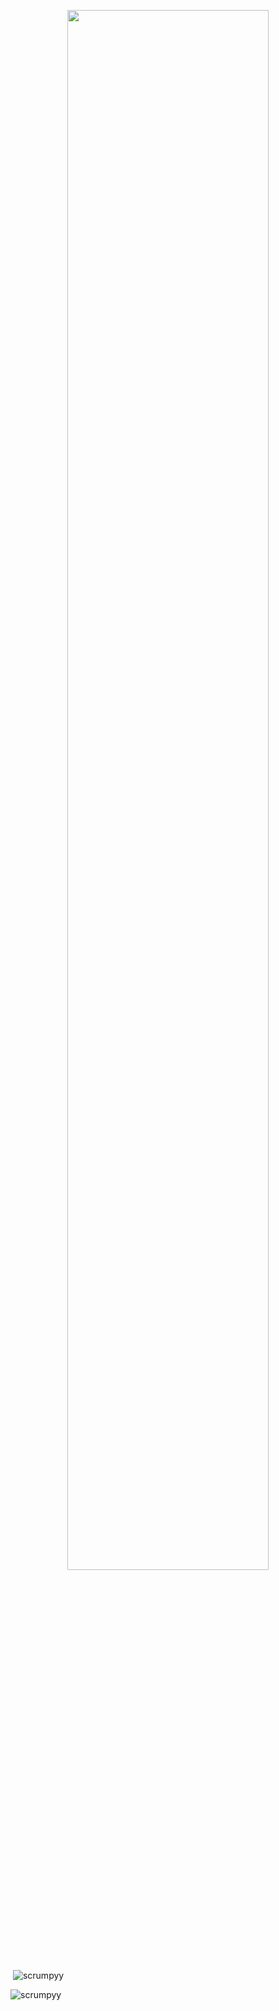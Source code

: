 <p align="center"><a href="https://anuraghazra.github.io"><img width="80%" src="./assets/gh-readme-header.png" /></a></p>

<!--
**orangesidny/orangesidny** is a ✨ _special_ ✨ repository because its `README.md` (this file) appears on your GitHub profile.

Here are some ideas to get you started:

- 🔭 I’m currently working on ...
- 🌱 I’m currently learning ...
- 👯 I’m looking to collaborate on ...
- 🤔 I’m looking for help with ...
- 💬 Ask me about ...
- 📫 How to reach me: ...
- 😄 Pronouns: ...
- ⚡ Fun fact: ...
-->




<p>&nbsp;<img align="center" src="https://github-readme-stats.vercel.app/api?username=orangesidny&show_icons=true&locale=en" alt="scrumpyy" /></p>

<p><img align="center" src="https://github-readme-streak-stats.herokuapp.com/?user=orangesidny&" alt="scrumpyy" /></p>
